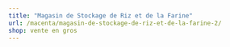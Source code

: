 ```yaml
---
title: "Magasin de Stockage de Riz et de la Farine"
url: /macenta/magasin-de-stockage-de-riz-et-de-la-farine-2/
shop: vente en gros
---
```

